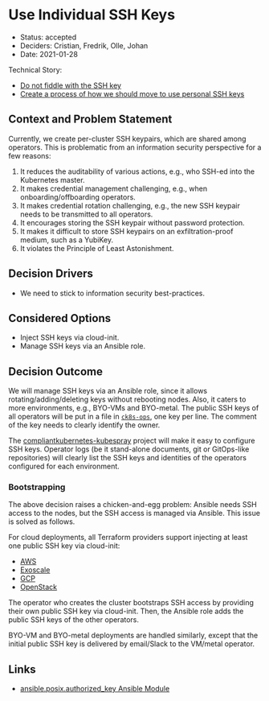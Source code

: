# Use Individual SSH Keys

* Status: accepted
* Deciders: Cristian, Fredrik, Olle, Johan
* Date: 2021-01-28

Technical Story:

* [Do not fiddle with the SSH key](https://github.com/elastisys/compliantkubernetes-kubespray/issues/21)
* [Create a process of how we should move to use personal SSH keys](https://github.com/elastisys/ck8s-ops/issues/54)

## Context and Problem Statement

Currently, we create per-cluster SSH keypairs, which are shared among operators. This is problematic from an information security perspective for a few reasons:

1. It reduces the auditability of various actions, e.g., who SSH-ed into the Kubernetes master.
2. It makes credential management challenging, e.g., when onboarding/offboarding operators.
3. It makes credential rotation challenging, e.g., the new SSH keypair needs to be transmitted to all operators.
4. It encourages storing the SSH keypair without password protection.
5. It makes it difficult to store SSH keypairs on an exfiltration-proof medium, such as a YubiKey.
6. It violates the Principle of Least Astonishment.

## Decision Drivers

* We need to stick to information security best-practices.

## Considered Options

* Inject SSH keys via cloud-init.
* Manage SSH keys via an Ansible role.

## Decision Outcome

We will manage SSH keys via an Ansible role, since it allows rotating/adding/deleting keys without rebooting nodes. Also, it caters to more environments, e.g., BYO-VMs and BYO-metal. The public SSH keys of all operators will be put in a file in [`ck8s-ops`](https://github.com/elastisys/ck8s-ops), one key per line. The comment of the key needs to clearly identify the owner.

The [compliantkubernetes-kubespray](https://github.com/elastisys/compliantkubernetes-kubespray) project will make it easy to configure SSH keys. Operator logs (be it stand-alone documents, git or GitOps-like repositories) will clearly list the SSH keys and identities of the operators configured for each environment.

### Bootstrapping

The above decision raises a chicken-and-egg problem: Ansible needs SSH access to the nodes, but the SSH access is managed via Ansible. This issue is solved as follows.

For cloud deployments, all Terraform providers support injecting at least one public SSH key via cloud-init:

* [AWS](https://github.com/kubernetes-sigs/kubespray/blob/release-2.15/contrib/terraform/aws/variables.tf#L9)
* [Exoscale](https://github.com/kubernetes-sigs/kubespray/blob/master/contrib/terraform/exoscale/variables.tf#L24)
* [GCP](https://github.com/kubernetes-sigs/kubespray/blob/release-2.15/contrib/terraform/gcp/variables.tf#L57)
* [OpenStack](https://github.com/kubernetes-sigs/kubespray/blob/release-2.15/contrib/terraform/openstack/variables.tf#L81)

The operator who creates the cluster bootstraps SSH access by providing their own public SSH key via cloud-init. Then, the Ansible role adds the public SSH keys of the other operators.

BYO-VM and BYO-metal deployments are handled similarly, except that the initial public SSH key is delivered by email/Slack to the VM/metal operator.

## Links

* [ansible.posix.authorized_key Ansible Module](https://docs.ansible.com/ansible/latest/collections/ansible/posix/authorized_key_module.html)
